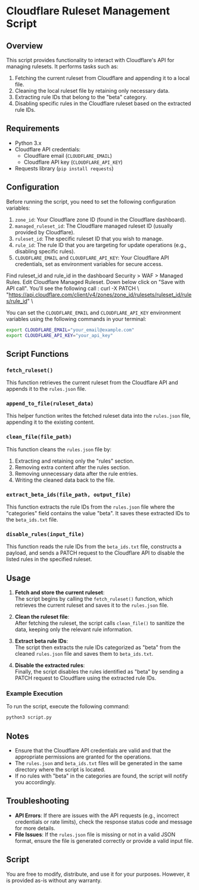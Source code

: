 # Cloudflare Ruleset Management Script

## Overview
This script provides functionality to interact with Cloudflare's API for managing rulesets. It performs tasks such as:
1. Fetching the current ruleset from Cloudflare and appending it to a local file.
2. Cleaning the local ruleset file by retaining only necessary data.
3. Extracting rule IDs that belong to the "beta" category.
4. Disabling specific rules in the Cloudflare ruleset based on the extracted rule IDs.

## Requirements
- Python 3.x
- Cloudflare API credentials:
  - Cloudflare email (`CLOUDFLARE_EMAIL`)
  - Cloudflare API key (`CLOUDFLARE_API_KEY`)
- Requests library (`pip install requests`)

## Configuration
Before running the script, you need to set the following configuration variables:
1. `zone_id`: Your Cloudflare zone ID (found in the Cloudflare dashboard).
2. `managed_ruleset_id`: The Cloudflare managed ruleset ID (usually provided by Cloudflare).
3. `ruleset_id`: The specific ruleset ID that you wish to manage.
4. `rule_id`: The rule ID that you are targeting for update operations (e.g., disabling specific rules).
5. `CLOUDFLARE_EMAIL` and `CLOUDFLARE_API_KEY`: Your Cloudflare API credentials, set as environment variables for secure access.

Find ruleset_id and rule_id in the dashboard Security > WAF > Managed Rules.
Edit Cloudflare Managed Ruleset.
Down below click on "Save with API call".
You'll see the following call :
curl -X PATCH \ 
  "https://api.cloudflare.com/client/v4/zones/zone_id/rulesets/ruleset_id/rules/rule_id" \

You can set the `CLOUDFLARE_EMAIL` and `CLOUDFLARE_API_KEY` environment variables using the following commands in your terminal:
```bash
export CLOUDFLARE_EMAIL="your_email@example.com"
export CLOUDFLARE_API_KEY="your_api_key"
```

## Script Functions

### `fetch_ruleset()`
This function retrieves the current ruleset from the Cloudflare API and appends it to the `rules.json` file.

### `append_to_file(ruleset_data)`
This helper function writes the fetched ruleset data into the `rules.json` file, appending it to the existing content.

### `clean_file(file_path)`
This function cleans the `rules.json` file by:
1. Extracting and retaining only the "rules" section.
2. Removing extra content after the rules section.
3. Removing unnecessary data after the rule entries.
4. Writing the cleaned data back to the file.

### `extract_beta_ids(file_path, output_file)`
This function extracts the rule IDs from the `rules.json` file where the "categories" field contains the value "beta". It saves these extracted IDs to the `beta_ids.txt` file.

### `disable_rules(input_file)`
This function reads the rule IDs from the `beta_ids.txt` file, constructs a payload, and sends a PATCH request to the Cloudflare API to disable the listed rules in the specified ruleset.

## Usage

1. **Fetch and store the current ruleset**:  
   The script begins by calling the `fetch_ruleset()` function, which retrieves the current ruleset and saves it to the `rules.json` file.

2. **Clean the ruleset file**:  
   After fetching the ruleset, the script calls `clean_file()` to sanitize the data, keeping only the relevant rule information.

3. **Extract beta rule IDs**:  
   The script then extracts the rule IDs categorized as "beta" from the cleaned `rules.json` file and saves them to `beta_ids.txt`.

4. **Disable the extracted rules**:  
   Finally, the script disables the rules identified as "beta" by sending a PATCH request to Cloudflare using the extracted rule IDs.

### Example Execution

To run the script, execute the following command:

```bash
python3 script.py
```

## Notes
- Ensure that the Cloudflare API credentials are valid and that the appropriate permissions are granted for the operations.
- The `rules.json` and `beta_ids.txt` files will be generated in the same directory where the script is located.
- If no rules with "beta" in the categories are found, the script will notify you accordingly.

## Troubleshooting
- **API Errors**: If there are issues with the API requests (e.g., incorrect credentials or rate limits), check the response status code and message for more details.
- **File Issues**: If the `rules.json` file is missing or not in a valid JSON format, ensure the file is generated correctly or provide a valid input file.

## Script
You are free to modify, distribute, and use it for your purposes. However, it is provided as-is without any warranty.

